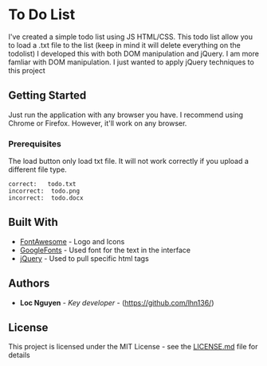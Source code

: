 # To Do List

I've created a simple todo list using JS HTML/CSS. 
This todo list allow you to load a .txt file to the list
(keep in mind it will delete everything on the todolist)
I developed this with both DOM manipulation and jQuery. I am more famliar with DOM manipulation. I just wanted to apply  jQuery techniques to this project

## Getting Started

Just run the application with any browser you have. I recommend using Chrome or Firefox. However, it'll work on any browser.

### Prerequisites

The load button only load txt file. It will not work correctly if you upload a different file type.

```
correct:   todo.txt
incorrect: 	todo.png
incorrect: 	todo.docx
```

## Built With

* [FontAwesome](https://fontawesome.com) - Logo and Icons
* [GoogleFonts](https://fonts.google.com) - Used font for the text in the interface
* [jQuery](https://api.jquery.com/) - Used to pull specific html tags




## Authors

* **Loc Nguyen** - *Key developer* - (https://github.com/lhn136/)


## License

This project is licensed under the MIT License - see the [LICENSE.md](LICENSE.md) file for details

